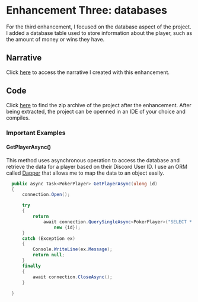 # Enhancement Three: databases

For the third enhancement, I focused on the database aspect of the project.
I added a database table used to store information about the player, such as the amount of money or wins they have.

## Narrative

Click [here](https://rayjayshark.github.io/Narratives/DatabasesNarrative_JoshuaRay.docx) to access the narrative I created with this enhancement.

## Code

Click [here](https://rayjayshark.github.io/Enhancements/PokerBot_DatabaseEnhancement.zip) to find the zip archive of the project after the enhancement.
After being extracted, the project can be openned in an IDE of your choice and compiles.

### Important Examples

#### GetPlayerAsync()

This method uses asynchronous operation to access the database and retrieve the data for a player based on their Discord User ID.
I use an ORM called <a href="https://github.com/DapperLib/Dapper" target="_blank">Dapper</a> that allows me to map the data to an object easily.

```cs
  public async Task<PokerPlayer> GetPlayerAsync(ulong id)
  {
      connection.Open();

      try
      {
          return
              await connection.QuerySingleAsync<PokerPlayer>("SELECT * FROM player WHERE discordId = @id",
                  new {id});
      }
      catch (Exception ex)
      {
          Console.WriteLine(ex.Message);
          return null;
      }
      finally
      {
          await connection.CloseAsync();
      }
      
  }
```

